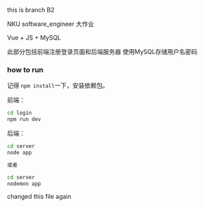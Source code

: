this is branch B2

NKU software_engineer 大作业

Vue + JS + MySQL

此部分包括前端注册登录页面和后端服务器
使用MySQL存储用户名密码

### how to run

记得 `npm install`一下，安装依赖包。

前端：

```cmd
cd login
npm run dev
```

后端：

```cmd
cd server
node app

或者

cd server
nodemon app
```


changed this file again
